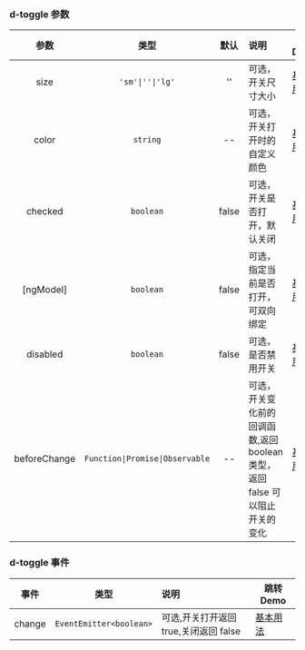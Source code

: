 ### d-toggle 参数

|     参数     |              类型               | 默认  | 说明                                                                        | 跳转 Demo                                   |
| :----------: | :-----------------------------: | :---: | :-------------------------------------------------------------------------- | ------------------------------------------- |
|     size     |  `'sm'\|''\|'lg'`   | '' | 可选，开关尺寸大小                                                          | [基本用法](/components/toggle/demo#basic-usage) |
|    color     |            `string`             |  --   | 可选，开关打开时的自定义颜色                                                | [基本用法](/components/toggle/demo#basic-usage) |
|   checked    |            `boolean`            | false | 可选，开关是否打开，默认关闭                                                | [基本用法](/components/toggle/demo#basic-usage) |
|  [ngModel]   |            `boolean`            | false | 可选，指定当前是否打开，可双向绑定                                          | [基本用法](/components/toggle/demo#basic-usage) |
|   disabled   |            `boolean`            | false | 可选，是否禁用开关                                                          | [基本用法](/components/toggle/demo#basic-usage) |
| beforeChange | `Function\|Promise\|Observable` |  --   | 可选，开关变化前的回调函数,返回 boolean 类型，返回 false 可以阻止开关的变化 | [基本用法](/components/toggle/demo#basic-usage) |

### d-toggle 事件

|  事件  |          类型           | 说明                                  | 跳转 Demo                                   |
| :----: | :---------------------: | :------------------------------------ | ------------------------------------------- |
| change | `EventEmitter<boolean>` | 可选,开关打开返回 true,关闭返回 false | [基本用法](/components/toggle/demo#basic-usage) |
